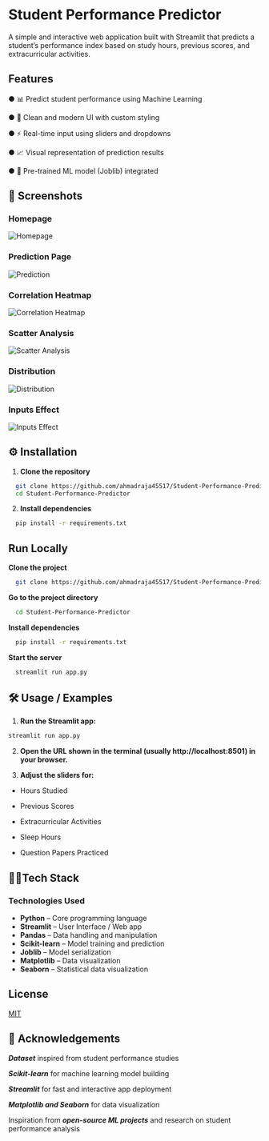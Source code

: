 
# Student Performance Predictor

A simple and interactive web application built with Streamlit that predicts a student’s performance index based on study hours, previous scores, and extracurricular activities.


## Features

● 📊 Predict student performance using Machine Learning

●   🎨 Clean and modern UI with custom styling

● ⚡ Real-time input using sliders and dropdowns

●  📈 Visual representation of prediction results

● 💾 Pre-trained ML model (Joblib) integrated

## 📸 Screenshots  

### Homepage  
![Homepage](images/homepage.png)  

### Prediction Page  
![Prediction](images/prediction.png)  


### Correlation Heatmap  
![Correlation Heatmap](images/correlation_heatmap.png)  

### Scatter Analysis  
![Scatter Analysis](images/scatter_analysis.png)  

### Distribution  
![Distribution](images/distribution.png)  

### Inputs Effect  
![Inputs Effect](images/inputs_effect.png)  





## ⚙️ Installation

1. **Clone the repository**  

```bash
  git clone https://github.com/ahmadraja45517/Student-Performance-Predictor
  cd Student-Performance-Predictor

```
2. **Install dependencies**

```bash
  pip install -r requirements.txt
```
## Run Locally

**Clone the project**

```bash
  git clone https://github.com/ahmadraja45517/Student-Performance-Predictor
```

**Go to the project directory**

```bash
  cd Student-Performance-Predictor
```

**Install dependencies**

```bash
  pip install -r requirements.txt
```

**Start the server**

```bash
  streamlit run app.py
```


## 🛠 Usage / Examples

1. **Run the Streamlit app:**
```bash
streamlit run app.py
```
2. **Open the URL shown in the terminal (usually http://localhost:8501) in your browser.**

3. **Adjust the sliders for:**

- Hours Studied

- Previous Scores

- Extracurricular Activities

- Sleep Hours

- Question Papers Practiced

## 🧑‍💻Tech Stack

### Technologies Used

- **Python** – Core programming language
- **Streamlit** – User Interface / Web app
- **Pandas** – Data handling and manipulation
- **Scikit-learn** – Model training and prediction
- **Joblib** – Model serialization
- **Matplotlib** – Data visualization
- **Seaborn** – Statistical data visualization



## License

[MIT](https://choosealicense.com/licenses/mit/)


## 🙏 Acknowledgements

***Dataset*** inspired from student performance studies

***Scikit-learn***
 for machine learning model building

***Streamlit***
 for fast and interactive app deployment

***Matplotlib
 and Seaborn***
 for data visualization

Inspiration from ***open-source ML projects*** and research on student performance analysis

